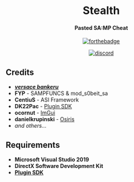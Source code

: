 <div align="center">
<h1>Stealth</h1>
<h4>Pasted SA:MP Cheat</h4>

[![forthebadge](https://forthebadge.com/images/badges/made-with-c-plus-plus.svg)](https://forthebadge.com)
<div>

[![discord](https://discordapp.com/api/guilds/753264654633140264/widget.png?style=shield)](https://discord.gg/JwyWRg)
</div>

</div>

## Credits	
* ***[versace bankeru](https://www.youtube.com/channel/UCWfxrNb0xlVaRlk8qQ4Gx6g)***	
* **FYP** - SAMPFUNCS & mod_s0beit_sa	
* **CentiuS** - ASI Framework	
* **DK22Pac** - [Plugin SDK](https://github.com/DK22Pac/plugin-sdk)	
* **ocornut** - [ImGui](https://github.com/ocornut/imgui)	
* **danielkrupinski** - [Osiris](https://github.com/danielkrupinski/Osiris)
* *and others...*	

## Requirements	
* **Microsoft Visual Studio 2019**	
* **DirectX Software Development Kit**	
* **[Plugin SDK](https://github.com/DK22Pac/plugin-sdk)**
